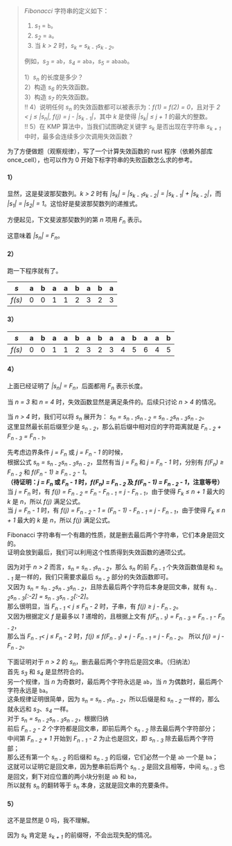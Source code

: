 > *Fibonacci* 字符串的定义如下：
>
> 1) *s<sub>1</sub>* = `b`。  
> 2) *s<sub>2</sub>* = `a`。  
> 3) 当 *k &gt; 2* 时，*s<sub>k</sub> = s<sub>k - 1</sub>s<sub>k - 2</sub>*。  
>
> 例如，*s<sub>3</sub> =* `ab`，*s<sub>4</sub> =* `aba`，*s<sub>5</sub> =* `abaab`。
>
> 1）*s<sub>n</sub>* 的长度是多少？  
> 2）构造 *s<sub>6</sub>* 的失效函数。  
> 3）构造 *s<sub>7</sub>* 的失效函数。  
> !! 4）说明任何 *s<sub>n</sub>* 的失效函数都可以被表示为：*f(1) = f(2) = 0*，且对于 *2 &lt; j &le; |s<sub>n</sub>|, f(j) = j - |s<sub>k - 1</sub>|*，其中 *k* 是使得 *|s<sub>k</sub>| &le; j + 1* 的最大的整数。  
> !! 5）在 KMP 算法中，当我们试图确定关键字 *s<sub>k</sub>* 是否出现在字符串 *s<sub>k + 1</sub>* 中时，最多会连续多少次调用失效函数？  

为了方便做题（观察规律），写了一个计算失效函数的 rust 程序（依赖外部库 once\_cell），也可以作为 0 开始下标字符串的失败函数怎么求的参考。

#### 1）

显然，这是斐波那契数列。*k &gt; 2* 时有 *|s<sub>k</sub>| = |s<sub>k - 1</sub>s<sub>k - 2</sub>| = |s<sub>k - 1</sub>| + |s<sub>k - 2</sub>|*，而 *|s<sub>1</sub>| = |s<sub>2</sub>| = 1*。这恰好是斐波那契数列的递推式。

方便起见，下文斐波那契数列的第 *n* 项用 *F<sub>n</sub>* 表示。

这意味着 *|s<sub>n</sub>| = F<sub>n</sub>*。

#### 2）

跑一下程序就有了。

|  *s* | a | b | a | a | b | a | b | a |
|:----:|:-:|:-:|:-:|:-:|:-:|:-:|:-:|:-:|
|*f(s)*| 0 | 0 | 1 | 1 | 2 | 3 | 2 | 3 |

#### 3）

|  *s* | a | b | a | a | b | a | b | a | a | b | a | a | b |
|:----:|:-:|:-:|:-:|:-:|:-:|:-:|:-:|:-:|:-:|:-:|:-:|:-:|:-:|
|*f(s)*| 0 | 0 | 1 | 1 | 2 | 3 | 2 | 3 | 4 | 5 | 6 | 4 | 5 |

#### 4）

上面已经证明了 *|s<sub>n</sub>| = F<sub>n</sub>*，后面都用 *F<sub>n</sub>* 表示长度。

当 *n = 3* 和 *n = 4* 时，失效函数显然是满足条件的。后续只讨论 *n &gt; 4* 的情况。

当 *n &gt; 4* 时，我们可以将 *s<sub>n</sub>* 展开为： *s<sub>n</sub> = s<sub>n - 1</sub>s<sub>n - 2</sub> = s<sub>n - 2</sub>s<sub>n - 3</sub>s<sub>n - 2</sub>*。  
这里显然最长前后缀至少是 *s<sub>n - 2</sub>*，那么前后缀中相对应的字符距离就是 *F<sub>n - 2</sub> + F<sub>n - 3</sub> = F<sub>n - 1</sub>*。  

先考虑边界条件 *j = F<sub>n</sub>* 或 *j = F<sub>n</sub> - 1* 的时候，  
根据公式 *s<sub>n</sub> = s<sub>n - 2</sub>s<sub>n - 3</sub>s<sub>n - 2</sub>*，显然有当 *j = F<sub>n</sub>* 和 *j = F<sub>n</sub> - 1* 时，分别有 *f(F<sub>n</sub>) &ge; F<sub>n - 2</sub>* 和 *f(F<sub>n</sub> - 1) &ge; F<sub>n - 2</sub> - 1*。  
**（待证明：*j = F<sub>n</sub>* 或 *F<sub>n</sub> - 1* 时，*f(F<sub>n</sub>) = F<sub>n - 2</sub>* 及 *f(F<sub>n</sub> - 1) = F<sub>n - 2</sub> - 1*，注意等号）**  
当 *j = F<sub>n</sub>* 时，有 *f(j) = F<sub>n - 2</sub> = F<sub>n</sub> - F<sub>n - 1</sub> = j - F<sub>n - 1</sub>*，由于使得 *F<sub>k</sub> ≤ n + 1* 最大的 *k* 是 *n*，所以 *f(j)* 满足公式。  
当 *j = F<sub>n</sub> - 1* 时，有 *f(j) = F<sub>n - 2</sub> - 1 = (F<sub>n</sub> - 1) - F<sub>n - 1</sub> = j - F<sub>n - 1</sub>*，由于使得 *F<sub>k</sub> ≤ n + 1* 最大的 *k* 是 *n*，所以 *f(j)* 满足公式。  

Fibonacci 字符串有一个有趣的性质，就是删去最后两个字符串，它们本身是回文的。  
证明会放到最后，我们可以利用这个性质得到失效函数的通项公式。

因为对于 *n &gt; 2* 而言，*s<sub>n</sub> = s<sub>n - 1</sub>s<sub>n - 2</sub>*，那么 *s<sub>n</sub>* 的前 *F<sub>n - 1</sub>* 个失效函数值是和 *s<sub>n - 1</sub>* 是一样的，我们只需要求最后 *s<sub>n - 2</sub>* 部分的失效函数即可。  
又因为 *s<sub>n</sub> = s<sub>n - 2</sub>s<sub>n - 3</sub>s<sub>n - 2</sub>*，且除去最后两个字符后本身是回文串，就有 *s<sub>n - 2</sub>s<sub>n - 3</sub>[:-2] = s<sub>n - 3</sub>s<sub>n - 2</sub>[:-2]*。  
那么很明显，当 *F<sub>n - 1</sub> &lt; j &le; F<sub>n</sub> - 2* 时，子串，有 *f(j) &ge; j - F<sub>n - 2</sub>*。  
又因为根据定义 *f* 是最多以 *1* 递增的，且根据上文有 *f(F<sub>n - 1</sub>) = F<sub>n - 3</sub> = F<sub>n - 1</sub> - F<sub>n - 2</sub>*，  
那么当 *F<sub>n - 1</sub>&lt; j &le; F<sub>n</sub> - 2* 时，*f(j) &le; f(F<sub>n - 1</sub>) + j - F<sub>n - 1</sub> = j - F<sub>n - 2</sub>*。
所以 *f(j) = j - F<sub>n - 2</sub>*。

下面证明对于 *n &gt; 2* 的 *s<sub>n</sub>*，删去最后两个字符后是回文串。（归纳法）  
首先 *s<sub>3</sub>* 和 *s<sub>4</sub>* 是显然符合的。  
另一个规律，当 *n* 为奇数时，最后两个字符永远是 `ab`，当 *n* 为偶数时，最后两个字符永远是 `ba`。  
这条规律证明很简单，因为 *s<sub>n</sub> = s<sub>n - 1</sub>s<sub>n - 2</sub>*，所以后缀是和 *s<sub>n - 2</sub>* 一样的，那么就永远和 *s<sub>3</sub>*、*s<sub>4</sub>* 一样。  
对于 *s<sub>n</sub> = s<sub>n - 2</sub>s<sub>n - 3</sub>s<sub>n - 2</sub>*，根据归纳  
前后 *F<sub>n - 2</sub> - 2* 个字符都是回文串，即前后两个 *s<sub>n - 2</sub>* 除去最后两个字符部分；  
中间第 *F<sub>n - 2</sub> + 1* 开始到 *F<sub>n - 1</sub> - 2* 为止也是回文，即 *s<sub>n - 3</sub>* 除去最后两个字符部；  
那么还有第一个 *s<sub>n - 2</sub>* 的后缀和 *s<sub>n - 3</sub>* 的后缀，它们必然一个是 `ab` 一个是 `ba`；  
这就可以证明它是回文串，因为整串前后两个 *s<sub>n - 2</sub>* 是回文且相等，中间 *s<sub>n - 3</sub>* 也是回文，剩下对应位置的两小块分别是 `ab` 和 `ba`，  
所以就有 *s<sub>n</sub>* 的翻转等于 *s<sub>n</sub>* 本身，这就是回文串的充要条件。

#### 5）

这不是显然是 0 吗，我不理解。

因为 *s<sub>k</sub>* 肯定是 *s<sub>k + 1</sub>* 的前缀呀，不会出现失配的情况。
